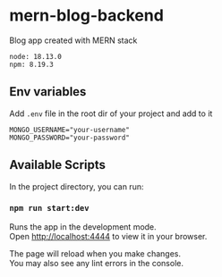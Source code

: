 # mern-blog-backend

Blog app created with MERN stack

```
node: 18.13.0
npm: 8.19.3
```

## Env variables

Add `.env` file in the root dir of your project
and add to it

```
MONGO_USERNAME="your-username"
MONGO_PASSWORD="your-password"
```

## Available Scripts

In the project directory, you can run:

### `npm run start:dev`

Runs the app in the development mode.\
Open [http://localhost:4444](http://localhost:4444) to view it in your browser.

The page will reload when you make changes.\
You may also see any lint errors in the console.
